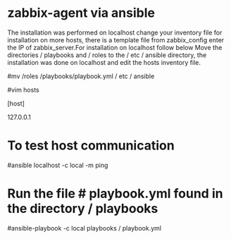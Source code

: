 # zabbix-agent via ansible
The installation was performed on localhost change your inventory file for installation on more hosts, there is a template file from zabbix_config enter the IP of zabbix_server.For installation on localhost follow below
Move the directories / playbooks and / roles to the / etc / ansible directory, the installation was done on localhost and edit the hosts inventory file.

#mv /roles /playbooks/playbook.yml / etc / ansible

#vim hosts

[host]

127.0.0.1

# To test host communication
#ansible localhost -c local -m ping

# Run the file # playbook.yml found in the directory / playbooks
#ansible-playbook -c local playbooks / playbook.yml
